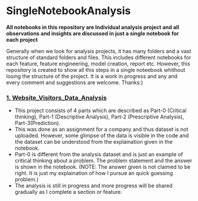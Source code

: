 # SingleNotebookAnalysis

**All notebooks in this repository are Individual analysis project and all observations and insights are discussed in just a single notebook for each project**

Generally when we look for analysis projects, it has many folders and a vast structure of standard folders and files. This includes different notebooks for each feature, feature engineering, model creation, report etc. However, this repository is created to show all this steps in a single noteebook whithout losing the structure of the project. It is a work in progress and any and every comment and suggestions are welcome. Thanks:)

### [1. Website_Visitors_Data_Analysis](https://github.com/pratiksrm99/SingleNotebookAnalysis/blob/main/Website_Visitors_Data_Analysis.ipynb)
* This project consists of 4 parts which are described as Part-0 (Critical thinking), Part-1 (Descriptive Analysis), Part-2 (Prescriptive Analysis), Part-3(Prediction).
* This was done as an assignment for a company and thus dataset is not uploaded. However, some glimpse of the data is visible in the code and the dataset can be understood from the explaination given in the notebook.
* Part-0 is different from the analysis dataset and is just an example of critical thinking about a problem. The problem statement and the answer is shown in the notebook. (NOTE: The answer given is not claimed to be right. It is just my explaination of how I pursue an quick guessing problem.)
* The analysis is still in progress and more progress will be shared gradually as I complete a section or feature.
